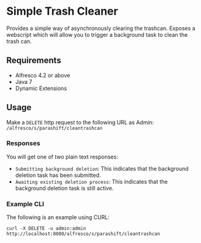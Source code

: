 # Simple Trash Cleaner

Provides a simple way of asynchronously clearing the trashcan.  Exposes a webscript which will allow you to trigger a background task to clean the trash can.

## Requirements

* Alfresco 4.2 or above
* Java 7
* Dynamic Extensions

## Usage

Make a `DELETE` http request to the following URL as Admin: `/alfresco/s/parashift/cleantrashcan`

### Responses

You will get one of two plain text responses:

* `Submitting background deletion`:  This indicates that the background deletion task has been submitted.
* `Awaiting existing deletion process`: This indicates that the background deletion task is still active.

### Example CLI

The following is an example using CURL:

    curl -X DELETE -u admin:admin http://localhost:8080/alfresco/s/parashift/cleantrashcan
